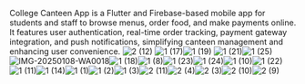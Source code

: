 College Canteen App is a Flutter and Firebase-based mobile app for students and staff to browse menus, order food, and make payments online. It features user authentication, real-time order tracking, payment gateway integration, and push notifications, simplifying canteen management and enhancing user convenience.
![2 (12)](https://github.com/user-attachments/assets/84d91e0d-e155-462e-b4a9-05cff94935c0) ![1 (17)](https://github.com/user-attachments/assets/084e206d-6143-4665-a3d0-18e1b025c402)![1 (19)](https://github.com/user-attachments/assets/26543f23-47c1-40d9-b5c6-59f55be211c2)
![1 (21)](https://github.com/user-attachments/assets/02a0bf08-eaaa-4949-9775-b8243b3f01bb)![1 (25)](https://github.com/user-attachments/assets/881513b2-c685-4b45-9b4d-bbc6fb214aa9)![IMG-20250108-WA0018](https://github.com/user-attachments/assets/65da028d-ab53-43e5-bb8f-9e65afed306c)![1 (18)](https://github.com/user-attachments/assets/fc5d6307-fcac-49f9-a245-6cb2395effdf)![1 (8)](https://github.com/user-attachments/assets/90d5b8b2-a02b-4e9b-837b-21d2b47420af)![1 (23)](https://github.com/user-attachments/assets/d8a527eb-e336-441e-b9b3-7395721a270e)![1 (24)](https://github.com/user-attachments/assets/b79d3295-cb57-442c-8929-cfb2688efaac)![1 (10)](https://github.com/user-attachments/assets/4dfa9b39-8b2c-45cf-93c8-a772aa3cde78)![1 (22)](https://github.com/user-attachments/assets/424c8275-5bbc-4a1f-b00f-89f255853009)![1 (11)](https://github.com/user-attachments/assets/a1a495d7-c0f7-42e0-9213-dab7c3669525)![1 (14)](https://github.com/user-attachments/assets/c831b397-a821-4218-864c-aa8f6d950dd9)![1 (1)](https://github.com/user-attachments/assets/bf767844-69b8-4574-8c13-6364c0be88b2)![1 (2)](https://github.com/user-attachments/assets/e784bdfe-1f9e-4e00-9b19-eccc13281444)![1 (3)](https://github.com/user-attachments/assets/1bc76d19-ebc4-441e-bdd8-68e126d856e4)![2 (11)](https://github.com/user-attachments/assets/0b360ffd-aaec-4819-8728-7d7030710244)![2 (4)](https://github.com/user-attachments/assets/91e03c77-d48d-4e86-8a9d-9a04374441b4)![2 (3)](https://github.com/user-attachments/assets/a042780c-71d0-4e3f-aa56-44692558a124)![2 (10)](https://github.com/user-attachments/assets/c7744568-bce7-4355-8f53-7b7d08e3e5a5)![2 (9)](https://github.com/user-attachments/assets/ab199a59-3224-4c1b-99c9-f1f5727fcc09)



















